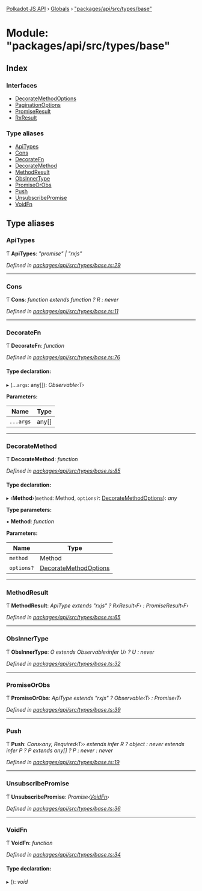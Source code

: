[Polkadot JS API](../README.md) › [Globals](../globals.md) › ["packages/api/src/types/base"](_packages_api_src_types_base_.md)

# Module: "packages/api/src/types/base"

## Index

### Interfaces

* [DecorateMethodOptions](../interfaces/_packages_api_src_types_base_.decoratemethodoptions.md)
* [PaginationOptions](../interfaces/_packages_api_src_types_base_.paginationoptions.md)
* [PromiseResult](../interfaces/_packages_api_src_types_base_.promiseresult.md)
* [RxResult](../interfaces/_packages_api_src_types_base_.rxresult.md)

### Type aliases

* [ApiTypes](_packages_api_src_types_base_.md#apitypes)
* [Cons](_packages_api_src_types_base_.md#cons)
* [DecorateFn](_packages_api_src_types_base_.md#decoratefn)
* [DecorateMethod](_packages_api_src_types_base_.md#decoratemethod)
* [MethodResult](_packages_api_src_types_base_.md#methodresult)
* [ObsInnerType](_packages_api_src_types_base_.md#obsinnertype)
* [PromiseOrObs](_packages_api_src_types_base_.md#promiseorobs)
* [Push](_packages_api_src_types_base_.md#push)
* [UnsubscribePromise](_packages_api_src_types_base_.md#unsubscribepromise)
* [VoidFn](_packages_api_src_types_base_.md#voidfn)

## Type aliases

###  ApiTypes

Ƭ **ApiTypes**: *"promise" | "rxjs"*

*Defined in [packages/api/src/types/base.ts:29](https://github.com/polkadot-js/api/blob/820dd3d0f/packages/api/src/types/base.ts#L29)*

___

###  Cons

Ƭ **Cons**: *function extends function ? R : never*

*Defined in [packages/api/src/types/base.ts:11](https://github.com/polkadot-js/api/blob/820dd3d0f/packages/api/src/types/base.ts#L11)*

___

###  DecorateFn

Ƭ **DecorateFn**: *function*

*Defined in [packages/api/src/types/base.ts:76](https://github.com/polkadot-js/api/blob/820dd3d0f/packages/api/src/types/base.ts#L76)*

#### Type declaration:

▸ (...`args`: any[]): *Observable‹T›*

**Parameters:**

Name | Type |
------ | ------ |
`...args` | any[] |

___

###  DecorateMethod

Ƭ **DecorateMethod**: *function*

*Defined in [packages/api/src/types/base.ts:85](https://github.com/polkadot-js/api/blob/820dd3d0f/packages/api/src/types/base.ts#L85)*

#### Type declaration:

▸ ‹**Method**›(`method`: Method, `options?`: [DecorateMethodOptions](../interfaces/_packages_api_src_types_base_.decoratemethodoptions.md)): *any*

**Type parameters:**

▪ **Method**: *function*

**Parameters:**

Name | Type |
------ | ------ |
`method` | Method |
`options?` | [DecorateMethodOptions](../interfaces/_packages_api_src_types_base_.decoratemethodoptions.md) |

___

###  MethodResult

Ƭ **MethodResult**: *ApiType extends "rxjs" ? RxResult‹F› : PromiseResult‹F›*

*Defined in [packages/api/src/types/base.ts:65](https://github.com/polkadot-js/api/blob/820dd3d0f/packages/api/src/types/base.ts#L65)*

___

###  ObsInnerType

Ƭ **ObsInnerType**: *O extends Observable‹infer U› ? U : never*

*Defined in [packages/api/src/types/base.ts:32](https://github.com/polkadot-js/api/blob/820dd3d0f/packages/api/src/types/base.ts#L32)*

___

###  PromiseOrObs

Ƭ **PromiseOrObs**: *ApiType extends "rxjs" ? Observable‹T› : Promise‹T›*

*Defined in [packages/api/src/types/base.ts:39](https://github.com/polkadot-js/api/blob/820dd3d0f/packages/api/src/types/base.ts#L39)*

___

###  Push

Ƭ **Push**: *Cons‹any, Required‹T›› extends infer R ? object : never extends infer P ? P extends any[] ? P : never : never*

*Defined in [packages/api/src/types/base.ts:19](https://github.com/polkadot-js/api/blob/820dd3d0f/packages/api/src/types/base.ts#L19)*

___

###  UnsubscribePromise

Ƭ **UnsubscribePromise**: *Promise‹[VoidFn](_packages_api_src_types_base_.md#voidfn)›*

*Defined in [packages/api/src/types/base.ts:36](https://github.com/polkadot-js/api/blob/820dd3d0f/packages/api/src/types/base.ts#L36)*

___

###  VoidFn

Ƭ **VoidFn**: *function*

*Defined in [packages/api/src/types/base.ts:34](https://github.com/polkadot-js/api/blob/820dd3d0f/packages/api/src/types/base.ts#L34)*

#### Type declaration:

▸ (): *void*
